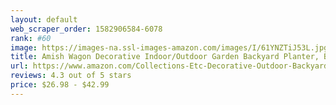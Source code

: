 ```yaml
---
layout: default 
﻿web_scraper_order: 1582906584-6078
rank: #60
image: https://images-na.ssl-images-amazon.com/images/I/61YNZTiJ53L.jpg
title: Amish Wagon Decorative Indoor/Outdoor Garden Backyard Planter, Blue
url: https://www.amazon.com/Collections-Etc-Decorative-Outdoor-Backyard/dp/B01MY8BNL5/ref=zg_mw_lawn-garden_60?_encoding=UTF8&psc=1&refRID=N2N6WQVV95K578DRNN9Q
reviews: 4.3 out of 5 stars
price: $26.98 - $42.99
---
```


